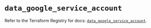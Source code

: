 # `data_google_service_account`

Refer to the Terraform Registry for docs: [`data_google_service_account`](https://registry.terraform.io/providers/hashicorp/google/6.43.0/docs/data-sources/service_account).
